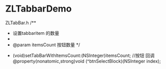 # ZLTabbarDemo
ZLTabBar.h
/**
 *  设置tabbaritem 的数量
 *
 *  @param itemsCount 按钮数量
 */
- (void)setTabBarWithItemsCount:(NSInteger)itemsCount;
//按钮 回调
@property(nonatomic,strong)void (^btnSelectBlock)(NSInteger index);
